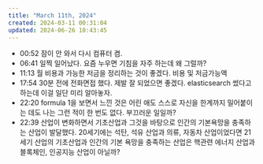 ```yaml
---
title: "March 11th, 2024"
created: 2024-03-11 00:31:04
updated: 2024-06-26 10:43:45
---
```

  * 00:52 잠이 안 와서 다시 컴퓨터 켬.
  * 06:41 일찍 일어났다. 요즘 누우면 기침을 자주 하는데 왜 그럴까?
  * 11:13 월 비용과 가능한 저금을 정리하는 것이 좋겠다. 비용 및 저금가능액
  * 17:54 30분 전에 전화면접 했다. 제발 잘 되었으면 좋겠다. elasticsearch 썼다고 하는데 이걸 일단 미리 알아놓자.
  * 22:20 formula 1을 보면서 느낀 것은 어린 애도 스스로 자신을 한계까지 밀어붙이는 데도 나는 그런 적이 한 번도 없다. 부끄러운 일일까?
  * 22:39 산업이 변화하면서 기초산업과 그것을 바탕으로 인간의 기본욕망을 충족하는 산업이 발달했다. 20세기에는 석탄, 석유 산업과 의류, 자동차 산업이었다면 21세기 산업의 기초산업과 인간의 기본 욕망을 충족하는 산업은 핵관련 에너지 산업과 블록체인, 인공지능 산업이 아닐까?